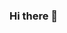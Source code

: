 ### Hi there 👋

<!--
**VikasSajjan/VikasSajjan** is a ✨ _special_ ✨ repository because its `README.md` (this file) appears on your GitHub profile.

Here are some ideas to get you started:

- 🔭 I’m currently working on Devops and Aws Cloud
- 🌱 I’m currently learning ... Devops Tools and Aws Cloud 
- 👯 I’m looking to collaborate on ...
- 🤔 I’m looking for help with ...
- 💬 Ask me about ... Devops and Devolopment
- 📫 How to reach me: ...
- 😄 Pronouns: ...
- ⚡ Fun fact: ...
-->
